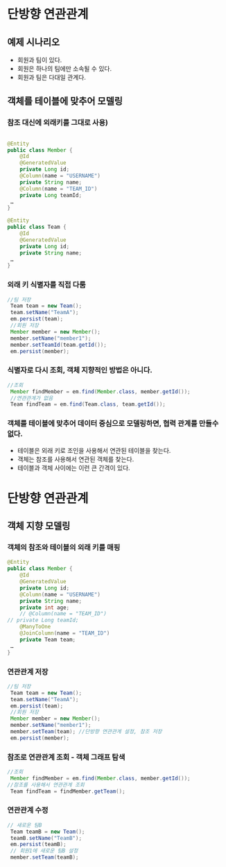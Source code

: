 # 단방향 연관관계
## 예제 시나리오
- 회원과 팀이 있다.
- 회원은 하나의 팀에만 소속될 수 있다.
- 회원과 팀은 다대일 관계다.

## 객체를 테이블에 맞추어 모델링
### 참조 대신에 외래키를 그대로 사용)
```java

@Entity
public class Member {
    @Id
    @GeneratedValue
    private Long id;
    @Column(name = "USERNAME")
    private String name;
    @Column(name = "TEAM_ID")
    private Long teamId;
 …
}

@Entity
public class Team {
    @Id
    @GeneratedValue
    private Long id;
    private String name;
 …
}
```
### 외래 키 식별자를 직접 다룸
```java
//팀 저장
 Team team = new Team();
 team.setName("TeamA");
 em.persist(team);
 //회원 저장
 Member member = new Member();
 member.setName("member1");
 member.setTeamId(team.getId());
 em.persist(member);
```
### 식별자로 다시 조회, 객체 지향적인 방법은 아니다.
```java
//조회
 Member findMember = em.find(Member.class, member.getId());
 //연관관계가 없음
 Team findTeam = em.find(Team.class, team.getId());
```

### 객체를 테이블에 맞추어 데이터 중심으로 모델링하면, 협력 관계를 만들수 없다.
- 테이블은 외래 키로 조인을 사용해서 연관된 테이블을 찾는다.
- 객체는 참조를 사용해서 연관된 객체를 찾는다.
- 테이블과 객체 사이에는 이런 큰 간격이 있다.

# 단방향 연관관계
## 객체 지향 모델링
### 객체의 참조와 테이블의 외래 키를 매핑
```java
@Entity
public class Member {
    @Id
    @GeneratedValue
    private Long id;
    @Column(name = "USERNAME")
    private String name;
    private int age;
    // @Column(name = "TEAM_ID")
// private Long teamId;
    @ManyToOne
    @JoinColumn(name = "TEAM_ID")
    private Team team;
 …
}
```
### 연관관계 저장
```java
//팀 저장
 Team team = new Team();
 team.setName("TeamA");
 em.persist(team);
 //회원 저장
 Member member = new Member();
 member.setName("member1");
 member.setTeam(team); //단방향 연관관계 설정, 참조 저장
 em.persist(member);
```
### 참조로 연관관계 조회 - 객체 그래프 탐색
```java
//조회
 Member findMember = em.find(Member.class, member.getId());
//참조를 사용해서 연관관계 조회
 Team findTeam = findMember.getTeam();
```
### 연관관계 수정
```java
// 새로운 팀B
 Team teamB = new Team();
 teamB.setName("TeamB");
 em.persist(teamB);
 // 회원1에 새로운 팀B 설정
 member.setTeam(teamB);
```
